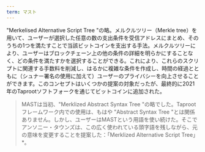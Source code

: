 ```yaml
---
term: マスト
---
```

"Merkelised Alternative Script Tree "の略。メルクルツリー（Merkle tree）を用いて、ユーザーが選択した任意の数の支出条件を受信アドレスにまとめ、そのうちの1つを満たすことで当該ビットコインを支出する手法。メルクルツリーにより、ユーザーはブロックチェーン上の他の条件の詳細を明らかにすることなく、どの条件を満たすかを選択することができる。これにより、これらのスクリプトに関連する手数料を削減し、はるかに複雑な条件を作成し、時間の経過とともに（シュナー署名の使用に加えて）ユーザーのプライバシーを向上させることができます。このコンセプトはいくつかの提案の対象だったが、最終的に2021年のTaprootソフトフォークを通じてビットコインに追加された。

> MASTは当初、"Merklized Abstract Syntax Tree "の略でした。Taprootフレームワーク内での使用は、もはや "Abstract Syntax Tree "とは関係ありません。しかし、ユーザーはMASTという用語を使い続けた。そこでアンソニー・タウンズは、この広く使われている頭字語を残しながら、元の意味を変更することを提案した：「Merklized Alternative Script Tree」*。